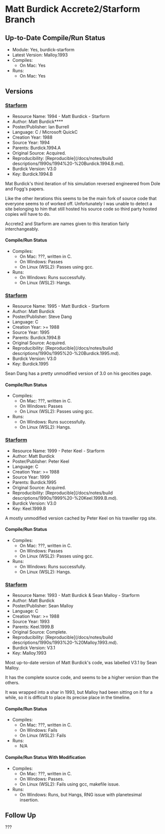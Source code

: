 # Matt Burdick Accrete2/Starform Branch

## Up-to-Date Compile/Run Status

- Module: Yes, burdick-starform
- Latest Version: Malloy.1993
- Compiles: 
    - On Mac: Yes
- Runs:
    - On Mac: Yes

## Versions

### [Starform](http://znark.com/create/accrete.html)

- Resource Name: 1994 - Matt Burdick - Starform
- Author: Matt Burdick****
- Poster/Publisher: Ian Burrell
- Language: C / Microsoft QuickC
- Creation Year: 1988
- Source Year: 1994
- Parents: Burdick.1994.A
- Original Source: Acquired.
- Reproducibility: [Reproducible](/docs/notes/build descriptions/1990s/1994%20-%20Burdick.1994.B.md).
- Burdick Version: V3.0
- Key: Burdick.1994.B

Mat Burdick's third iteration of his simulation reversed engineered from Dole and Fogg's papers. 

Like the other iterations this seems to be the main fork of source code that everyone seems to of worked off. Unfortunately I was unable 
to detect a site belonging to him that still hosted his source code so third party hosted copies will have to do.

Accrete2 and Starform are names given to this iteration fairly interchangeably.

#### Compile/Run Status
- Compiles:
  - On Mac: ???, written in C.
  - On Windows: Passes
  - On Linux (WSL2): Passes using gcc.
- Runs:
  - On Windows: Runs successfully.
  - On Linux (WSL2): Hangs.

### [Starform](http://reocities.com/CapeCanaveral/8191/usml.html)

- Resource Name: 1995 - Matt Burdick - Starform
- Author: Matt Burdick
- Poster/Publisher: Steve Dang
- Language: C
- Creation Year: >= 1988
- Source Year: 1995
- Parents: Burdick.1994.B
- Original Source: Acquired.
- Reproducibility: [Reproducible](/docs/notes/build descriptions/1990s/1995%20-%20Burdick.1995.md).
- Burdick Version: V3.0
- Key: Burdick.1995

Sean Dang has a pretty unmodified version of 3.0 on his geocities page.

#### Compile/Run Status
- Compiles:
  - On Mac: ???, written in C.
  - On Windows: Passes
  - On Linux (WSL2): Passes using gcc.
- Runs:
  - On Windows: Runs successfully.
  - On Linux (WSL2): Hangs.

### [Starform](http://seegras.discordia.ch/Roleplay/Traveller/Software/StarForm.tgz)

- Resource Name: 1999 - Peter Keel - Starform
- Author: Matt Burdick
- Poster/Publisher: Peter Keel
- Language: C
- Creation Year: >= 1988
- Source Year: 1999
- Parents: Burdick.1995
- Original Source: Acquired.
- Reproducibility: [Reproducible](/docs/notes/build descriptions/1990s/1999%20-%20Keel.1999.B.md).
- Burdick Version: V3.0
- Key: Keel.1999.B

A mostly unmodified version cached by Peter Keel on his traveller rpg site.

#### Compile/Run Status
- Compiles:
  - On Mac: ???, written in C.
  - On Windows: Passes
  - On Linux (WSL2): Passes using gcc.
- Runs:
  - On Windows: Runs successfully.
  - On Linux (WSL2): Hangs.

### [Starform](https://groups.google.com/forum/#!topic/rec.games.design/xp8edV1wyIE)

- Resource Name: 1993 - Matt Burdick & Sean Malloy - Starform
- Author: Matt Burdick
- Poster/Publisher: Sean Malloy
- Language: C
- Creation Year: >= 1988
- Source Year: 1993
- Parents: Keel.1999.B
- Original Source: Complete.
- Reproducibility: [Reproducible](/docs/notes/build descriptions/1990s/1993%20-%20Malloy.1993.md).
- Burdick Version: V3.1
- Key: Malloy.1993

Most up-to-date version of Matt Burdick's code, was labelled V3.1 by Sean Malloy. 

It has the complete source code, and seems to be a higher version than the others.
 
It was wrapped into a shar in 1993, but Malloy had been sitting on it for a while, so it is difficult to place its 
precise place in the timeline.

#### Compile/Run Status
- Compiles:
  - On Mac: ???, written in C.
  - On Windows: Fails
  - On Linux (WSL2): Fails
- Runs:
  - N/A

#### Compile/Run Status With Modification
- Compiles:
  - On Mac: ???, written in C.
  - On Windows: Passes.
  - On Linux (WSL2): Fails using gcc, makefile issue.
- Runs:
  - On Windows: Runs, but Hangs, RNG issue with planetesimal insertion.

## Follow Up
???